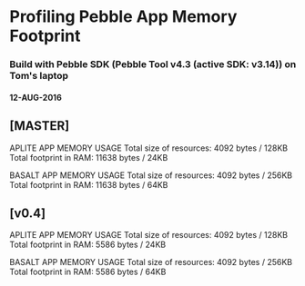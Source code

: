 Profiling Pebble App Memory Footprint
=====================================

### Build with Pebble SDK (Pebble Tool v4.3 (active SDK: v3.14)) on Tom's laptop
#### 12-AUG-2016

## [MASTER]

APLITE APP MEMORY USAGE
Total size of resources:        4092 bytes / 128KB
Total footprint in RAM:         11638 bytes / 24KB

BASALT APP MEMORY USAGE
Total size of resources:        4092 bytes / 256KB
Total footprint in RAM:         11638 bytes / 64KB

## [v0.4]
APLITE APP MEMORY USAGE
Total size of resources:        4092 bytes / 128KB
Total footprint in RAM:         5586 bytes / 24KB

BASALT APP MEMORY USAGE
Total size of resources:        4092 bytes / 256KB
Total footprint in RAM:         5586 bytes / 64KB
